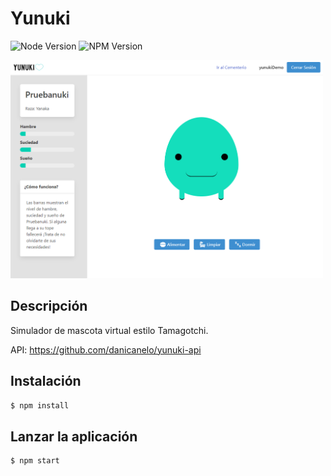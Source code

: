 # Yunuki

![Node Version](https://img.shields.io/badge/Node_version-18.16.0-green)
![NPM Version](https://img.shields.io/badge/NPM_version-9.5.1-red)

<img src="public\screen-example.png" alt="Captura screen Yunuki" width="500">

## Descripción

Simulador de mascota virtual estilo Tamagotchi. 

API: https://github.com/danicanelo/yunuki-api

## Instalación

```bash
$ npm install
```

## Lanzar la aplicación

```bash
$ npm start
```


